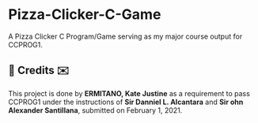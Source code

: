 # Pizza-Clicker-C-Game
A Pizza Clicker C Program/Game serving as my major course output for CCPROG1.

<h2>💌 Credits ✉️</h2>
This project is done by <b>ERMITANO, Kate Justine</b> as a requirement to pass CCPROG1 under the instructions of <b>Sir Danniel L. Alcantara</b> and <b>Sir ohn
Alexander Santillana</b>, submitted on February 1, 2021.
